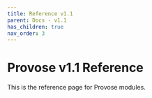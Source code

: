 ```yaml
---
title: Reference v1.1
parent: Docs - v1.1
has_children: true
nav_order: 3
---
```


# Provose v1.1 Reference

This is the reference page for Provose modules.
